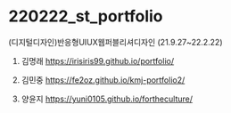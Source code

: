 # 220222_st_portfolio
 
(디지털디자인)반응형UIUX웹퍼블리셔디자인 (21.9.27~22.2.22)


1. 김명래 https://irisiris99.github.io/portfolio/


2. 김민중 https://fe2oz.github.io/kmj-portfolio2/


3. 양윤지 https://yuni0105.github.io/fortheculture/